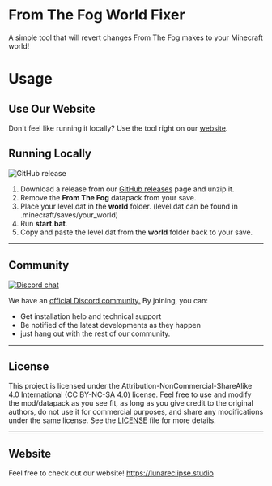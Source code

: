 # **From The Fog World Fixer**
A simple tool that will revert changes From The Fog makes to your Minecraft world!

# **Usage**
## **Use Our Website**
Don't feel like running it locally? Use the tool right on our [website](https://www.lunareclipse.studio/creations/from-the-fog#fix-tool).

## **Running Locally**
![GitHub release](https://img.shields.io/github/v/release/LunarEclipseStudios/From-The-Fog-World-Fixer)

1. Download a release from our [GitHub releases](https://github.com/LunarEclipseStudios/From-The-Fog-World-Fixer/releases) page and unzip it.
2. Remove the **From The Fog** datapack from your save.
3. Place your level.dat in the **world** folder. (level.dat can be found in .minecraft/saves/your_world)
4. Run **start.bat**.
5. Copy and paste the level.dat from the **world** folder back to your save.

---

## **Community**
[![Discord chat](https://img.shields.io/badge/chat%20on-discord-7289DA?logo=discord&logoColor=white)](https://discord.gg/RmMtqxJJgH)

We have an [official Discord community.](https://discord.lunareclipse.studio) By joining, you can:
- Get installation help and technical support
- Be notified of the latest developments as they happen
- just hang out with the rest of our community.

---

## **License**

This project is licensed under the Attribution-NonCommercial-ShareAlike 4.0 International (CC BY-NC-SA 4.0) license. Feel free to use and modify the mod/datapack as you see fit, as long as you give credit to the original authors, do not use it for commercial purposes, and share any modifications under the same license. See the [LICENSE](https://github.com/LunarEclipseStudios/From-The-Fog-World-Fixer/blob/main/LICENSE.md) file for more details.

---

## **Website**
Feel free to check out our website!
https://lunareclipse.studio

